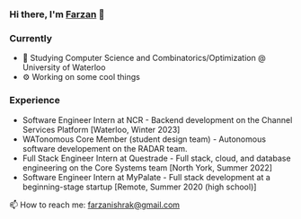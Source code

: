 ### Hi there, I'm [Farzan](https://farzanb49.github.io) 👋

### Currently

- 🏫 Studying Computer Science and Combinatorics/Optimization @ University of Waterloo
- ⚙️ Working on some cool things 

### Experience

- Software Engineer Intern at NCR - Backend development on the Channel Services Platform [Waterloo, Winter 2023]
- WATonomous Core Member (student design team) - Autonomous software developement on the RADAR team.
- Full Stack Engineer Intern at Questrade - Full stack, cloud, and database engineering on the Core Systems team [North York, Summer 2022]
- Software Engineer Intern at MyPalate - Full stack development at a beginning-stage startup [Remote, Summer 2020 (high school)]


📫 How to reach me: farzanishrak@gmail.com

